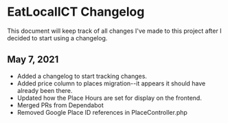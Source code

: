 # EatLocalICT Changelog
This document will keep track of all changes I've made to this project after I decided to start using a changelog.

## May 7, 2021
* Added a changelog to start tracking changes.
* Added price column to places migration--it appears it should have already been there.
* Updated how the Place Hours are set for display on the frontend.
* Merged PRs from Dependabot
* Removed Google Place ID references in PlaceController.php
